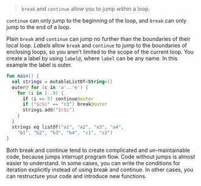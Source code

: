 > `break` and `continue` allow you to jump within a loop.

`continue` can only jump to the beginning of the loop, and `break` can only jump to the end of a loop.

Plain `break` and `continue` can jump no further than the boundaries of their local loop. *Labels* allow `break` and `continue` to jump to the boundaries of enclosing loops, so you aren't limited to the scope of the current loop.
You create a label by using `label@`, where `label` can be any name. In this example the label is outer.
```kt
fun main() {
  val strings = mutableListOf<String>()
  outer@ for (c in 'a'..'e') {
    for (i in 1..9) {
      if (i == 5) continue@outer
      if ("$c$i" == "c3") break@outer
      strings.add("$c$i")
    }
  }
  strings eq listOf("a1", "a2", "a3", "a4",
    "b1", "b2", "b3", "b4", "c1", "c2")
}
```

Both break and continue tend to create complicated and un-maintainable code, because jumps interrupt program flow. Code without jumps is almost easier to understand.
In some cases, you can write the conditions for iteration explicitly instead of using break and continue. In other cases, you can restructure your code and introduce new functions.